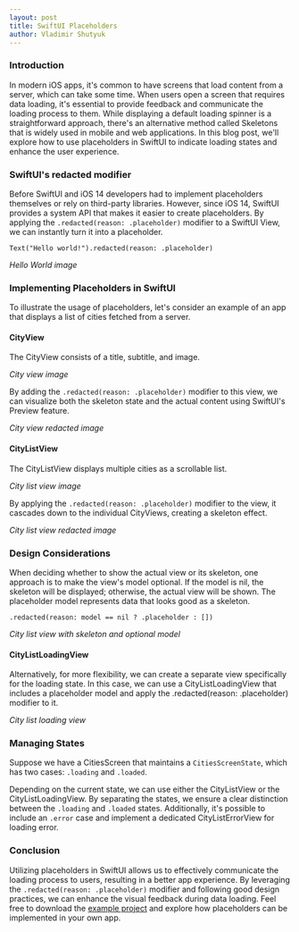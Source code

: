 ```yaml
---
layout: post
title: SwiftUI Placeholders
author: Vladimir Shutyuk
---
```


### Introduction
In modern iOS apps, it's common to have screens that load content from a server, which can take some time. When users open a screen that requires data loading, it's essential to provide feedback and communicate the loading process to them. While displaying a default loading spinner is a straightforward approach, there's an alternative method called Skeletons that is widely used in mobile and web applications. In this blog post, we'll explore how to use placeholders in SwiftUI to indicate loading states and enhance the user experience.

### SwiftUI's redacted modifier
Before SwiftUI and iOS 14 developers had to implement placeholders themselves or rely on third-party libraries. However, since iOS 14, SwiftUI provides a system API that makes it easier to create placeholders. By applying the `.redacted(reason: .placeholder)` modifier to a SwiftUI View, we can instantly turn it into a placeholder.

`Text("Hello world!").redacted(reason: .placeholder)`

*Hello World image*

### Implementing Placeholders in SwiftUI
To illustrate the usage of placeholders, let's consider an example of an app that displays a list of cities fetched from a server.

#### CityView
The CityView consists of a title, subtitle, and image. 

*City view image*

By adding the `.redacted(reason: .placeholder)` modifier to this view, we can visualize both the skeleton state and the actual content using SwiftUI's Preview feature.

*City view redacted image*

#### CityListView
The CityListView displays multiple cities as a scrollable list. 

*City list view image*

By applying the `.redacted(reason: .placeholder)` modifier to the view, it cascades down to the individual CityViews, creating a skeleton effect.

*City list view redacted image*

### Design Considerations
When deciding whether to show the actual view or its skeleton, one approach is to make the view's model optional. If the model is nil, the skeleton will be displayed; otherwise, the actual view will be shown. The placeholder model represents data that looks good as a skeleton.

`.redacted(reason: model == nil ? .placeholder : [])`

*City list view with skeleton and optional model*

#### CityListLoadingView
Alternatively, for more flexibility, we can create a separate view specifically for the loading state. In this case, we can use a CityListLoadingView that includes a placeholder model and apply the .redacted(reason: .placeholder) modifier to it.

*City list loading view*

### Managing States
Suppose we have a CitiesScreen that maintains a `CitiesScreenState`, which has two cases: `.loading` and `.loaded`. 

Depending on the current state, we can use either the CityListView or the CityListLoadingView. By separating the states, we ensure a clear distinction between the `.loading` and `.loaded` states. Additionally, it's possible to include an `.error` case and implement a dedicated CityListErrorView for loading error.

### Conclusion
Utilizing placeholders in SwiftUI allows us to effectively communicate the loading process to users, resulting in a better app experience. By leveraging the `.redacted(reason: .placeholder)` modifier and following good design practices, we can enhance the visual feedback during data loading. Feel free to download the [example project](https://github.com/suvov/SwiftUIPlaceholderExample) and explore how placeholders can be implemented in your own app.
